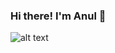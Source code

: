 ### Hi there! I'm Anul 👋
![alt text](https://www.google.com/url?sa=i&url=https%3A%2F%2Fwww.independence.edu%2Fblog%2Fthe-benefits-of-learning-computer-programming&psig=AOvVaw06OL3cvMo4N0WOPOaWWpg3&ust=1613917989830000&source=images&cd=vfe&ved=0CAIQjRxqFwoTCLiY3JjX-O4CFQAAAAAdAAAAABAc)


<!--
**anulrajeev/anulrajeev** is a ✨ _special_ ✨ repository because its `README.md` (this file) appears on your GitHub profile.

Here are some ideas to get you started:

- 🔭 I’m currently working on a django based web project.
- 🌱 I’m currently learning WebDev.
- 👯 I’m looking to collaborate on ...
- 🤔 I’m looking for help with ...
- 💬 Ask me about ...
- 📫 How to reach me: ...
- 😄 Pronouns: ...
- ⚡ Fun fact: ...
-->

